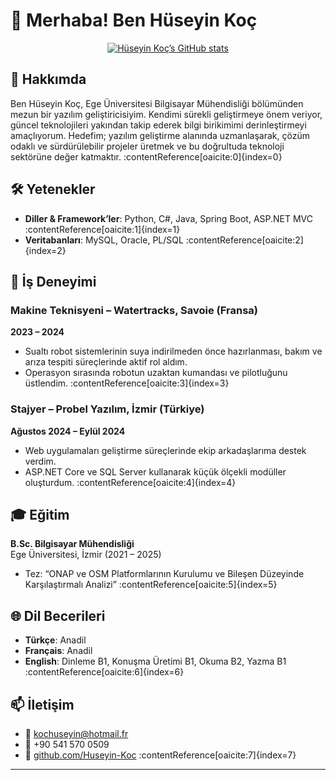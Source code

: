 # 👋 Merhaba! Ben Hüseyin Koç

<p align="center">
  <a href="https://github.com/Huseyin-Koc"><img src="https://github-readme-stats.vercel.app/api?username=Huseyin-Koc&show_icons=true&theme=radical" alt="Hüseyin Koç’s GitHub stats" /></a>
</p>

## 📖 Hakkımda
Ben Hüseyin Koç, Ege Üniversitesi Bilgisayar Mühendisliği bölümünden mezun bir yazılım geliştiricisiyim. Kendimi sürekli geliştirmeye önem veriyor, güncel teknolojileri yakından takip ederek bilgi birikimimi derinleştirmeyi amaçlıyorum. Hedefim; yazılım geliştirme alanında uzmanlaşarak, çözüm odaklı ve sürdürülebilir projeler üretmek ve bu doğrultuda teknoloji sektörüne değer katmaktır. :contentReference[oaicite:0]{index=0}

## 🛠️ Yetenekler

- **Diller & Framework’ler**: Python, C#, Java, Spring Boot, ASP.NET MVC :contentReference[oaicite:1]{index=1}  
- **Veritabanları**: MySQL, Oracle, PL/SQL :contentReference[oaicite:2]{index=2}  


## 💼 İş Deneyimi

### Makine Teknisyeni – Watertracks, Savoie (Fransa)  
**2023 – 2024**  
- Sualtı robot sistemlerinin suya indirilmeden önce hazırlanması, bakım ve arıza tespiti süreçlerinde aktif rol aldım.  
- Operasyon sırasında robotun uzaktan kumandası ve pilotluğunu üstlendim. :contentReference[oaicite:3]{index=3}  

### Stajyer – Probel Yazılım, İzmir (Türkiye)  
**Ağustos 2024 – Eylül 2024**  
- Web uygulamaları geliştirme süreçlerinde ekip arkadaşlarıma destek verdim.  
- ASP.NET Core ve SQL Server kullanarak küçük ölçekli modüller oluşturdum. :contentReference[oaicite:4]{index=4}  

## 🎓 Eğitim

**B.Sc. Bilgisayar Mühendisliği**  
Ege Üniversitesi, İzmir (2021 – 2025)  
- Tez: “ONAP ve OSM Platformlarının Kurulumu ve Bileşen Düzeyinde Karşılaştırmalı Analizi” :contentReference[oaicite:5]{index=5}  

## 🌐 Dil Becerileri

- **Türkçe**: Anadil  
- **Français**: Anadil  
- **English**: Dinleme B1, Konuşma Üretimi B1, Okuma B2, Yazma B1 :contentReference[oaicite:6]{index=6}  

## 📫 İletişim

- 📧 kochuseyin@hotmail.fr  
- 📱 +90 541 570 0509  
- 🔗 [github.com/Huseyin-Koc](https://github.com/Huseyin-Koc) :contentReference[oaicite:7]{index=7}  

---
